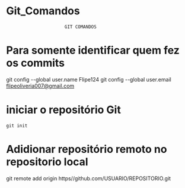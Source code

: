 # Git_Comandos
                          GIT COMANDOS

# Para somente identificar quem fez os commits
git config --global user.name Flipe124
git config --global user.email flipeoliveria007@gmail.com

# iniciar o repositório Git
    git init 
# Adidionar repositório remoto no repositorio local
   git remote add origin https//github.com/USUARIO/REPOSITORIO.git